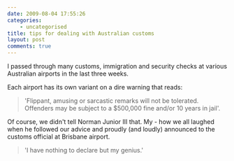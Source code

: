 ```yaml
---
date: 2009-08-04 17:55:26
categories:
    - uncategorised
title: tips for dealing with Australian customs
layout: post
comments: true
---
```

I passed through many customs, immigration and security checks at
various Australian airports in the last three weeks.

Each airport has its own variant on a dire warning that reads:

> 'Flippant, amusing or sarcastic remarks will not be tolerated.
> Offenders may be subject to a $500,000 fine and/or 10 years in jail'.

Of course, we didn't tell Norman Junior III that. My - how we all
laughed when he followed our advice and proudly (and loudly) announced
to the customs official at Brisbane airport.

> 'I have nothing to declare but my genius.'

